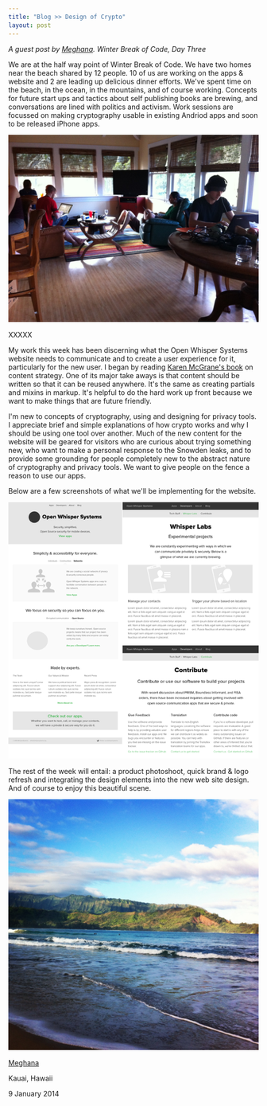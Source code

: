 ```yaml
---
title: "Blog >> Design of Crypto"
layout: post
---
```


*A guest post by [Meghana](https://twitter.com/mkhandekar). Winter Break of Code, Day Three*

We are at the half way point of Winter Break of Code. We have two homes near the beach shared by 12 people. 10 of us are working on the apps & website and 2 are leading up delicious dinner efforts. We've spent time on the beach, in the ocean, in the mountains, and of course working. Concepts for future start ups and tactics about self publishing books are brewing, and conversations are lined with politics and activism. Work sessions are focussed on making cryptography usable in existing Andriod apps and soon to be released iPhone apps. 

<img src="/blog/images/meghana-wboc-working.jpg" class="nice" />

XXXXX

My work this week has been discerning what the Open Whisper Systems website needs to communicate and to create a user experience for it, particularly for the new user. I began by reading [Karen McGrane's book](http://www.abookapart.com/products/content-strategy-for-mobile) on content strategy. One of its major take aways is that content should be written so that it can be reused anywhere. It's the same as creating partials and mixins in markup. It's helpful to do the hard work up front because we want to make things that are future friendly. 

I'm new to concepts of cryptography, using and designing for privacy tools. I appreciate brief and simple explanations of how crypto works and why I should be using one tool over another. Much of the new content for the website will be geared for visitors who are curious about trying something new, who want to make a personal response to the Snowden leaks, and to provide some grounding for people completely new to the abstract nature of cryptography and privacy tools. We want to give people on the fence a reason to use our apps.

Below are a few screenshots of what we'll be implementing for the website. 

<img src="/blog/images/meghana-wboc-screens.png" class="nice" />

The rest of the week will entail: a product photoshoot, quick brand & logo refresh and integrating the design elements into the new web site design. And of course to enjoy this beautiful scene. 

<img src="/blog/images/meghana-wboc-beach.jpg" class="nice" />

[Meghana](https://twitter.com/mkhandekar)

Kauai, Hawaii

9 January 2014